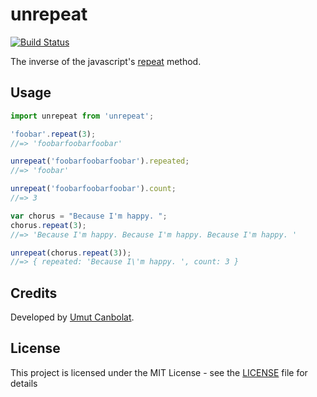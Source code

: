# unrepeat

[![Build Status](https://travis-ci.org/umutcanbolat/unrepeat.svg?branch=master)](https://travis-ci.org/umutcanbolat/unrepeat)

<!-- [![Build status](https://img.shields.io/travis/umutcanbolat/reverse-repeat/master.svg?style=flat)](https://travis-ci.org/umutcanbolat/reverse-repeat)
[![Test coverage](https://img.shields.io/codecov/c/github/umutcanbolat/reverse-repeat.svg?style=flat)](https://codecov.io/gh/umutcanbolat/reverse-repeat)
[![NPM version](https://img.shields.io/npm/v/reverse-repeat.svg?style=flat)](https://www.npmjs.com/package/reverse-repeat)
[![NPM Downloads](https://img.shields.io/npm/dm/reverse-repeat.svg?style=flat)](https://www.npmjs.com/package/reverse-repeat) -->

The inverse of the javascript's [repeat](https://developer.mozilla.org/en-US/docs/Web/JavaScript/Reference/Global_Objects/String/repeat) method.

<!-- ## Install

```sh
npm install unrepeat --save
```

```sh
yarn add unrepeat
``` -->

## Usage

```javascript
import unrepeat from 'unrepeat';

'foobar'.repeat(3);
//=> 'foobarfoobarfoobar'

unrepeat('foobarfoobarfoobar').repeated;
//=> 'foobar'

unrepeat('foobarfoobarfoobar').count;
//=> 3

var chorus = "Because I'm happy. ";
chorus.repeat(3);
//=> 'Because I'm happy. Because I'm happy. Because I'm happy. '

unrepeat(chorus.repeat(3));
//=> { repeated: 'Because I\'m happy. ', count: 3 }
```

## Credits

Developed by [Umut Canbolat](https://github.com/umutcanbolat).

## License

This project is licensed under the MIT License - see the [LICENSE](LICENSE) file for details
